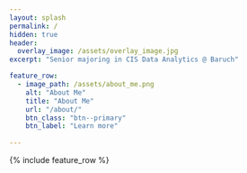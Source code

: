 ```yaml
---
layout: splash
permalink: /
hidden: true
header:
  overlay_image: /assets/overlay_image.jpg
excerpt: "Senior majoring in CIS Data Analytics @ Baruch"

feature_row:
  - image_path: /assets/about_me.png
    alt: "About Me"
    title: "About Me"
    url: "/about/"
    btn_class: "btn--primary"
    btn_label: "Learn more"
   
---
```


{% include feature_row %}



